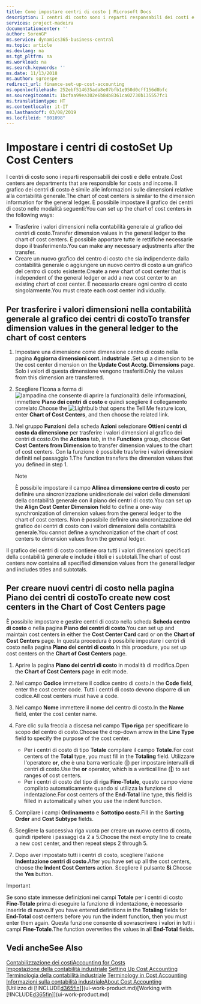 ```yaml
---
title: Come impostare centri di costo | Microsoft Docs
description: I centri di costo sono i reparti responsabili dei costi e delle entrate. Il grafico dei centri di costo è simile alle informazioni sulle dimensioni relative alla contabilità generale.
services: project-madeira
documentationcenter: ''
author: SorenGP
ms.service: dynamics365-business-central
ms.topic: article
ms.devlang: na
ms.tgt_pltfrm: na
ms.workload: na
ms.search.keywords: ''
ms.date: 11/13/2018
ms.author: sgroespe
redirect_url: finance-set-up-cost-accounting
ms.openlocfilehash: 252ebf514635ada8e07bfb1e950d0cff156d0bfc
ms.sourcegitcommit: 1bcfaa99ea302e6b84b8361ca02730b135557fc1
ms.translationtype: HT
ms.contentlocale: it-IT
ms.lasthandoff: 03/08/2019
ms.locfileid: "801098"
---
```

# <a name="set-up-cost-centers"></a><span data-ttu-id="29154-104">Impostare i centri di costo</span><span class="sxs-lookup"><span data-stu-id="29154-104">Set Up Cost Centers</span></span>
<span data-ttu-id="29154-105">I centri di costo sono i reparti responsabili dei costi e delle entrate.</span><span class="sxs-lookup"><span data-stu-id="29154-105">Cost centers are departments that are responsible for costs and income.</span></span> <span data-ttu-id="29154-106">Il grafico dei centri di costo è simile alle informazioni sulle dimensioni relative alla contabilità generale.</span><span class="sxs-lookup"><span data-stu-id="29154-106">The chart of cost centers is similar to the dimension information for the general ledger.</span></span> <span data-ttu-id="29154-107">È possibile impostare il grafico dei centri di costo nelle modalità seguenti:</span><span class="sxs-lookup"><span data-stu-id="29154-107">You can set up the chart of cost centers in the following ways:</span></span>  

-   <span data-ttu-id="29154-108">Trasferire i valori dimensioni nella contabilità generale al grafico dei centri di costo.</span><span class="sxs-lookup"><span data-stu-id="29154-108">Transfer dimension values in the general ledger to the chart of cost centers.</span></span> <span data-ttu-id="29154-109">È possibile apportare tutte le rettifiche necessarie dopo il trasferimento.</span><span class="sxs-lookup"><span data-stu-id="29154-109">You can make any necessary adjustments after the transfer.</span></span>  
-   <span data-ttu-id="29154-110">Creare un nuovo grafico del centro di costo che sia indipendente dalla contabilità generale o aggiungere un nuovo centro di costo a un grafico del centro di costo esistente.</span><span class="sxs-lookup"><span data-stu-id="29154-110">Create a new chart of cost center that is independent of the general ledger or add a new cost center to an existing chart of cost center.</span></span> <span data-ttu-id="29154-111">È necessario creare ogni centro di costo singolarmente.</span><span class="sxs-lookup"><span data-stu-id="29154-111">You must create each cost center individually.</span></span>  

## <a name="to-transfer-dimension-values-in-the-general-ledger-to-the-chart-of-cost-centers"></a><span data-ttu-id="29154-112">Per trasferire i valori dimensioni nella contabilità generale al grafico dei centri di costo</span><span class="sxs-lookup"><span data-stu-id="29154-112">To transfer dimension values in the general ledger to the chart of cost centers</span></span>  
1.  <span data-ttu-id="29154-113">Impostare una dimensione come dimensione centro di costo nella pagina **Aggiorna dimensioni cont. industriale** .</span><span class="sxs-lookup"><span data-stu-id="29154-113">Set up a dimension to be the cost center dimension on the **Update Cost Acctg. Dimensions** page.</span></span> <span data-ttu-id="29154-114">Solo i valori di questa dimensione vengono trasferiti.</span><span class="sxs-lookup"><span data-stu-id="29154-114">Only the values from this dimension are transferred.</span></span>  
2.  <span data-ttu-id="29154-115">Scegliere l'icona a forma di ![lampadina che consente di aprire la funzionalità delle informazioni](media/ui-search/search_small.png "Informazioni sull'operazione che si desidera eseguire"), immettere **Piano dei centri di costo** e quindi scegliere il collegamento correlato.</span><span class="sxs-lookup"><span data-stu-id="29154-115">Choose the ![Lightbulb that opens the Tell Me feature](media/ui-search/search_small.png "Tell me what you want to do") icon, enter **Chart of Cost Centers**, and then choose the related link.</span></span>  
3.  <span data-ttu-id="29154-116">Nel gruppo **Funzioni** della scheda **Azioni** selezionare **Ottieni centri di costo da dimensione** per trasferire i valori dimensioni al grafico dei centri di costo.</span><span class="sxs-lookup"><span data-stu-id="29154-116">On the **Actions** tab, in the **Functions** group, choose **Get Cost Centers from Dimension** to transfer dimension values to the chart of cost centers.</span></span> <span data-ttu-id="29154-117">Con la funzione è possibile trasferire i valori dimensioni definiti nel passaggio 1.</span><span class="sxs-lookup"><span data-stu-id="29154-117">The function transfers the dimension values that you defined in step 1.</span></span>  

    > [!NOTE]  
    >  <span data-ttu-id="29154-118">È possibile impostare il campo **Allinea dimensione centro di costo** per definire una sincronizzazione unidirezionale dei valori delle dimensioni della contabilità generale con il piano dei centri di costo.</span><span class="sxs-lookup"><span data-stu-id="29154-118">You can set up the **Align Cost Center Dimension**  field to define a one-way synchronization of dimension values from the general ledger to the chart of cost centers.</span></span> <span data-ttu-id="29154-119">Non è possibile definire una sincronizzazione del grafico dei centri di costo con i valori dimensioni della contabilità generale.</span><span class="sxs-lookup"><span data-stu-id="29154-119">You cannot define a synchronization of the chart of cost centers to dimension values from the general ledger.</span></span>  

<span data-ttu-id="29154-120">Il grafico dei centri di costo contiene ora tutti i valori dimensioni specificati della contabilità generale e include i titoli e i subtotali.</span><span class="sxs-lookup"><span data-stu-id="29154-120">The chart of cost centers now contains all specified dimension values from the general ledger and includes titles and subtotals.</span></span>  

## <a name="to-create-new-cost-centers-in-the-chart-of-cost-centers-page"></a><span data-ttu-id="29154-121">Per creare nuovi centri di costo nella pagina Piano dei centri di costo</span><span class="sxs-lookup"><span data-stu-id="29154-121">To create new cost centers in the Chart of Cost Centers page</span></span>  
<span data-ttu-id="29154-122">È possibile impostare e gestire centri di costo nella scheda **Scheda centro di costo** o nella pagina **Piano dei centri di costo**.</span><span class="sxs-lookup"><span data-stu-id="29154-122">You can set up and maintain cost centers in either the **Cost Center Card** card or on the **Chart of Cost Centers** page.</span></span> <span data-ttu-id="29154-123">In questa procedura è possibile impostare i centri di costo nella pagina **Piano dei centri di costo**.</span><span class="sxs-lookup"><span data-stu-id="29154-123">In this procedure, you set up cost centers on the **Chart of Cost Centers** page.</span></span>  

1. <span data-ttu-id="29154-124">Aprire la pagina **Piano dei centri di costo** in modalità di modifica.</span><span class="sxs-lookup"><span data-stu-id="29154-124">Open the **Chart of Cost Centers** page in edit mode.</span></span>  
2. <span data-ttu-id="29154-125">Nel campo  **Codice** immettere il codice centro di costo.</span><span class="sxs-lookup"><span data-stu-id="29154-125">In the **Code** field, enter the cost center code.</span></span> <span data-ttu-id="29154-126">Tutti i centri di costo devono disporre di un codice.</span><span class="sxs-lookup"><span data-stu-id="29154-126">All cost centers must have a code.</span></span>  
3. <span data-ttu-id="29154-127">Nel campo **Nome** immettere il nome del centro di costo.</span><span class="sxs-lookup"><span data-stu-id="29154-127">In the **Name** field, enter the cost center name.</span></span>  
4. <span data-ttu-id="29154-128">Fare clic sulla freccia a discesa nel campo **Tipo riga** per specificare lo scopo del centro di costo.</span><span class="sxs-lookup"><span data-stu-id="29154-128">Choose the drop-down arrow in the **Line Type** field to specify the purpose of the cost center.</span></span>  

    - <span data-ttu-id="29154-129">Per i centri di costo di tipo **Totale** compilare il campo **Totale**.</span><span class="sxs-lookup"><span data-stu-id="29154-129">For cost centers of the **Total** type, you must fill in the **Totaling** field.</span></span> <span data-ttu-id="29154-130">Utilizzare l'operatore **or**, che è una barra verticale (**&#124;**) per impostare intervalli di centri di costo.</span><span class="sxs-lookup"><span data-stu-id="29154-130">Use the **or** operator, which is a vertical line (**&#124;**) to set ranges of cost centers.</span></span>  
    - <span data-ttu-id="29154-131">Per i centri di costo del tipo di riga **Fine-Totale**, questo campo viene compilato automaticamente quando si utilizza la funzione di indentazione.</span><span class="sxs-lookup"><span data-stu-id="29154-131">For cost centers of the **End-Total** line type, this field is filled in automatically when you use the indent function.</span></span>  
5.  <span data-ttu-id="29154-132">Compilare i campi **Ordinamento** e **Sottotipo costo**.</span><span class="sxs-lookup"><span data-stu-id="29154-132">Fill in the **Sorting Order** and **Cost Subtype** fields.</span></span>  
6.  <span data-ttu-id="29154-133">Scegliere la successiva riga vuota per creare un nuovo centro di costo, quindi ripetere i passaggi da 2 a 5.</span><span class="sxs-lookup"><span data-stu-id="29154-133">Choose the next empty line to create a new cost center, and then repeat steps 2 through 5.</span></span>  
7.  <span data-ttu-id="29154-134">Dopo aver impostato tutti i centri di costo, scegliere l'azione **Indentazione centri di costo**.</span><span class="sxs-lookup"><span data-stu-id="29154-134">After you have set up all the cost centers, choose the **Indent Cost Centers** action.</span></span> <span data-ttu-id="29154-135">Scegliere il pulsante **Sì**.</span><span class="sxs-lookup"><span data-stu-id="29154-135">Choose the **Yes** button.</span></span>  

> [!IMPORTANT]  
>  <span data-ttu-id="29154-136">Se sono state immesse definizioni nei campi **Totale** per i centri di costo **Fine-Totale** prima di eseguire la funzione di indentazione, è necessario inserirle di nuovo.</span><span class="sxs-lookup"><span data-stu-id="29154-136">If you have entered definitions in the **Totaling** fields for **End-Total** cost centers before you run the indent function, then you must enter them again.</span></span> <span data-ttu-id="29154-137">Questa funzione consente di sovrascrivere i valori in tutti i campi **Fine-Totale**.</span><span class="sxs-lookup"><span data-stu-id="29154-137">The function overwrites the values in all **End-Total** fields.</span></span>  

## <a name="see-also"></a><span data-ttu-id="29154-138">Vedi anche</span><span class="sxs-lookup"><span data-stu-id="29154-138">See Also</span></span>  
[<span data-ttu-id="29154-139">Contabilizzazione dei costi</span><span class="sxs-lookup"><span data-stu-id="29154-139">Accounting for Costs</span></span>](finance-manage-cost-accounting.md)  
<span data-ttu-id="29154-140">[Impostazione della contabilità industriale](finance-set-up-cost-accounting.md) </span><span class="sxs-lookup"><span data-stu-id="29154-140">[Setting Up Cost Accounting](finance-set-up-cost-accounting.md) </span></span>  
<span data-ttu-id="29154-141">[Terminologia della contabilità industriale](finance-terminology-in-cost-accounting.md) </span><span class="sxs-lookup"><span data-stu-id="29154-141">[Terminology in Cost Accounting](finance-terminology-in-cost-accounting.md) </span></span>  
[<span data-ttu-id="29154-142">Informazioni sulla contabilità industriale</span><span class="sxs-lookup"><span data-stu-id="29154-142">About Cost Accounting</span></span>](finance-about-cost-accounting.md)  
<span data-ttu-id="29154-143">[Utilizzo di [!INCLUDE[d365fin](includes/d365fin_md.md)]](ui-work-product.md)</span><span class="sxs-lookup"><span data-stu-id="29154-143">[Working with [!INCLUDE[d365fin](includes/d365fin_md.md)]](ui-work-product.md)</span></span>
